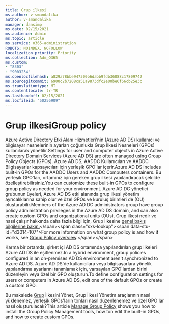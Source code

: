 ```yaml
---
title: Grup ilkesi
ms.author: v-smandalika
author: v-smandalika
manager: dansimp
ms.date: 02/15/2021
ms.audience: Admin
ms.topic: article
ms.service: o365-administration
ROBOTS: NOINDEX, NOFOLLOW
localization_priority: Priority
ms.collection: Adm_O365
ms.custom:
- "8303"
- "9003234"
ms.openlocfilehash: a829a78bbe947300b6dabb9fdb36088c17809742
ms.sourcegitcommit: 6900c2b7208ca51a9873dfc2e00be6f66cb25e3c
ms.translationtype: MT
ms.contentlocale: tr-TR
ms.lasthandoff: 02/15/2021
ms.locfileid: "50256909"
---
```

# <a name="group-policy"></a><span data-ttu-id="d3014-102">Grup ilkesi</span><span class="sxs-lookup"><span data-stu-id="d3014-102">Group policy</span></span>

<span data-ttu-id="d3014-103">Azure Active Directory Etki Alanı Hizmetleri'nin (Azure AD DS) kullanıcı ve bilgisayar nesnelerinin ayarları çoğunlukla Grup İlkesi Nesneleri (GPOs) kullanılarak yönetilir.</span><span class="sxs-lookup"><span data-stu-id="d3014-103">Settings for user and computer objects in Azure Active Directory Domain Services (Azure AD DS) are often managed using Group Policy Objects (GPOs).</span></span> <span data-ttu-id="d3014-104">Azure AD DS, AADDC Kullanıcıları ve AADDC Bilgisayarlar kapsayıcıları için yerleşik GPO'lar içerir.</span><span class="sxs-lookup"><span data-stu-id="d3014-104">Azure AD DS includes built-in GPOs for the AADDC Users and AADDC Computers containers.</span></span> <span data-ttu-id="d3014-105">Bu yerleşik GPO'ları, ortamınız için gereken grup ilkesi yapılandıracak şekilde özelleştirebilirsiniz.</span><span class="sxs-lookup"><span data-stu-id="d3014-105">You can customize these built-in GPOs to configure group policy as needed for your environment.</span></span> <span data-ttu-id="d3014-106">Azure AD DC yönetici grubunun üyeleri, Azure AD DS etki alanında grup ilkesi yönetim ayrıcalıklarına sahip olur ve özel GPOs ve kuruluş birimleri de (OU) oluşturabilir.</span><span class="sxs-lookup"><span data-stu-id="d3014-106">Members of the Azure AD DC administrators group have group policy administration privileges in the Azure AD DS domain, and can also create custom GPOs and organizational units (OUs).</span></span> <span data-ttu-id="d3014-107">Grup ilkesi nedir ve nasıl çalışır hakkında daha fazla bilgi için, Grup İlkesine [genel bakış bilgilerine bakın.](https://docs.microsoft.com/previous-versions/windows/it-pro/windows-server-2012-R2-and-2012/hh831791(v=ws.11))</span><span class="sxs-lookup"><span data-stu-id="d3014-107">For more information on what group policy is and how it works, see [Group Policy overview](https://docs.microsoft.com/previous-versions/windows/it-pro/windows-server-2012-R2-and-2012/hh831791(v=ws.11)).</span></span>

<span data-ttu-id="d3014-108">Karma bir ortamda, şirket içi AD DS ortamında yapılandırılan grup ilkeleri Azure AD DS ile eşitlenmez.</span><span class="sxs-lookup"><span data-stu-id="d3014-108">In a hybrid environment, group policies configured in an on-premises AD DS environment aren't synchronized to Azure AD DS.</span></span> <span data-ttu-id="d3014-109">Azure AD DS'de kullanıcılara veya bilgisayarlara yönelik yapılandırma ayarlarını tanımlamak için, varsayılan GPO'lardan birini düzenleyin veya özel bir GPO oluşturun.</span><span class="sxs-lookup"><span data-stu-id="d3014-109">To define configuration settings for users or computers in Azure AD DS, edit one of the default GPOs or create a custom GPO.</span></span>

<span data-ttu-id="d3014-110">Bu makalede [Grup](https://docs.microsoft.com/azure/active-directory-domain-services/manage-group-policy) İlkesini Yönet, Grup İlkesi Yönetim araçlarının nasıl yüklenemez, yerleşik GPOs'ların tonları nasıl düzenlenemez ve özel GPO'lar nasıl oluşturulacak?</span><span class="sxs-lookup"><span data-stu-id="d3014-110">This article [Manage Group Policy](https://docs.microsoft.com/azure/active-directory-domain-services/manage-group-policy) shows you how to install the Group Policy Management tools, how ton edit the built-in GPOs, and how to create custom GPOs.</span></span>



